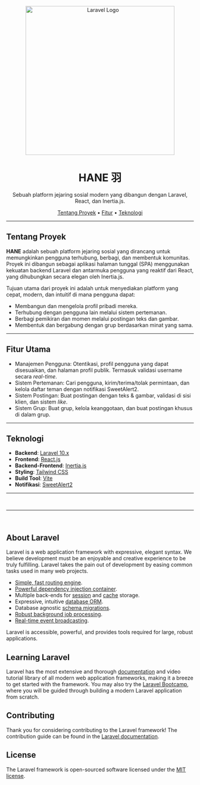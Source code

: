 <p align="center">
  <a href="https://laravel.com" target="_blank"><img src="https://raw.githubusercontent.com/laravel/art/master/logo-lockup/5%20SVG/2%20CMYK/1%20Full%20Color/laravel-logolockup-cmyk-red.svg" width="400" alt="Laravel Logo"></a>
</p>

<div align="center">
  <h1>HANE 羽</h1>
  <p>
    Sebuah platform jejaring sosial modern yang dibangun dengan Laravel, React, dan Inertia.js.
  </p>
</div>

<p align="center">
  <a href="#-tentang-proyek">Tentang Proyek</a> •
  <a href="#-fitur-utama">Fitur</a> •
  <a href="#-teknologi">Teknologi</a>
</p>

---

## Tentang Proyek

**HANE** adalah sebuah platform jejaring sosial yang dirancang untuk memungkinkan pengguna terhubung, berbagi, dan membentuk komunitas. Proyek ini dibangun sebagai aplikasi halaman tunggal (SPA) menggunakan kekuatan backend Laravel dan antarmuka pengguna yang reaktif dari React, yang dihubungkan secara elegan oleh Inertia.js.

Tujuan utama dari proyek ini adalah untuk menyediakan platform yang cepat, modern, dan intuitif di mana pengguna dapat:
-   Membangun dan mengelola profil pribadi mereka.
-   Terhubung dengan pengguna lain melalui sistem pertemanan.
-   Berbagi pemikiran dan momen melalui postingan teks dan gambar.
-   Membentuk dan bergabung dengan grup berdasarkan minat yang sama.

---

## Fitur Utama

- Manajemen Pengguna: Otentikasi, profil pengguna yang dapat disesuaikan, dan halaman profil publik. Termasuk validasi username secara *real-time*.
- Sistem Pertemanan: Cari pengguna, kirim/terima/tolak permintaan, dan kelola daftar teman dengan notifikasi SweetAlert2.
- Sistem Postingan: Buat postingan dengan teks & gambar, validasi di sisi klien, dan sistem *like*.
- Sistem Grup: Buat grup, kelola keanggotaan, dan buat postingan khusus di dalam grup.

---

## Teknologi

-   **Backend**: [Laravel 10.x](https://laravel.com/)
-   **Frontend**: [React.js](https://reactjs.org/)
-   **Backend-Frontend**: [Inertia.js](https://inertiajs.com/)
-   **Styling**: [Tailwind CSS](https://tailwindcss.com/)
-   **Build Tool**: [Vite](https://vitejs.dev/)
-   **Notifikasi**: [SweetAlert2](https://sweetalert2.github.io/)

---

<br>
<hr>
<br>

## About Laravel

Laravel is a web application framework with expressive, elegant syntax. We believe development must be an enjoyable and creative experience to be truly fulfilling. Laravel takes the pain out of development by easing common tasks used in many web projects.

- [Simple, fast routing engine](https://laravel.com/docs/routing).
- [Powerful dependency injection container](https://laravel.com/docs/container).
- Multiple back-ends for [session](https://laravel.com/docs/session) and [cache](https://laravel.com/docs/cache) storage.
- Expressive, intuitive [database ORM](https://laravel.com/docs/eloquent).
- Database agnostic [schema migrations](https://laravel.com/docs/migrations).
- [Robust background job processing](https://laravel.com/docs/queues).
- [Real-time event broadcasting](https://laravel.com/docs/broadcasting).

Laravel is accessible, powerful, and provides tools required for large, robust applications.

## Learning Laravel

Laravel has the most extensive and thorough [documentation](https://laravel.com/docs) and video tutorial library of all modern web application frameworks, making it a breeze to get started with the framework. You may also try the [Laravel Bootcamp](https://bootcamp.laravel.com), where you will be guided through building a modern Laravel application from scratch.

## Contributing

Thank you for considering contributing to the Laravel framework! The contribution guide can be found in the [Laravel documentation](https://laravel.com/docs/contributions).

## License

The Laravel framework is open-sourced software licensed under the [MIT license](https://opensource.org/licenses/MIT).
